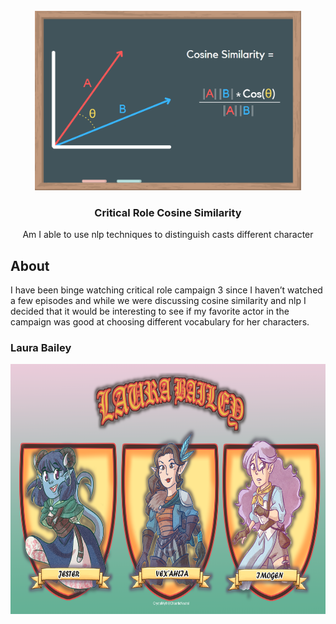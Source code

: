 <div id="top"></div>

<!-- Critical Role Logo -->
<br />
<div align="center">
  <img src="images/cosine.png" alt="Logo" height="287">

<h3 align="center">Critical Role Cosine Similarity</h3>
<p align="center">
  Am I able to use nlp techniques to distinguish casts different character
</p>

<!-- ABOUT THE REPO -->
<h2 align="left">About</h2>
<p align="left">
  I have been binge watching critical role campaign 3 since I haven’t watched a few episodes and while we were discussing cosine similarity and nlp I decided that it would be interesting to see if my favorite actor in the campaign was good at choosing different vocabulary for her characters. 

<h3 align="left">Laura Bailey</h3>
  <img src="images/jznalkiht7181_LB_Characters.png" alt="Logo" height="400">
